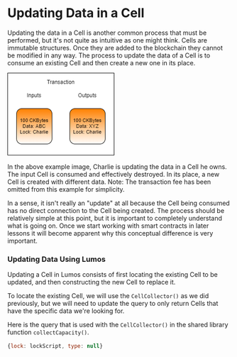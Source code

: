 # Updating Data in a Cell

Updating the data in a Cell is another common process that must be performed, but it's not quite as intuitive as one might think. Cells are immutable structures. Once they are added to the blockchain they cannot be modified in any way. The process to update the data of a Cell is to consume an existing Cell and then create a new one in its place.

![](../.gitbook/assets/updating-cell-data-flow.png)

In the above example image, Charlie is updating the data in a Cell he owns. The input Cell is consumed and effectively destroyed. In its place, a new Cell is created with different data. Note: The transaction fee has been omitted from this example for simplicity.

In a sense, it isn't really an "update" at all because the Cell being consumed has no direct connection to the Cell being created. The process should be relatively simple at this point, but it is important to completely understand what is going on. Once we start working with smart contracts in later lessons it will become apparent why this conceptual difference is very important.

### Updating Data Using Lumos

Updating a Cell in Lumos consists of first locating the existing Cell to be updated, and then constructing the new Cell to replace it.

To locate the existing Cell, we will use the `CellCollector()` as we did previously, but we will need to update the query to only return Cells that have the specific data we're looking for.

Here is the query that is used with the `CellCollector()` in the shared library function `collectCapacity()`.

```javascript
{lock: lockScript, type: null}
```



